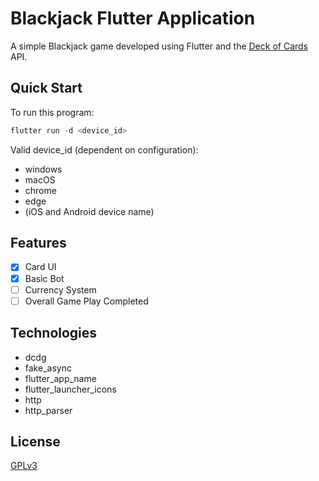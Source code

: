 # Blackjack Flutter Application

A simple Blackjack game developed using Flutter and the [Deck of Cards](https://www.deckofcardsapi.com/) API.

## Quick Start

To run this program:
```dart
flutter run -d <device_id>
```

Valid device_id (dependent on configuration):
* windows
* macOS
* chrome
* edge
* (iOS and Android device name)

## Features
- [x] Card UI
- [x] Basic Bot
- [ ] Currency System
- [ ] Overall Game Play Completed

## Technologies

* dcdg
* fake_async
* flutter_app_name
* flutter_launcher_icons
* http
* http_parser

## License

[GPLv3](https://github.com/danpellegrino/blackjackapp/blob/main/LICENSE.md)
